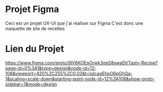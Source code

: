 # Projet Figma

Ceci est un projet UX-UI que j'ai réaliser sur Figma
C'est donc une maquette de site de recettes

# Lien du Projet

https://www.figma.com/proto/9lV6KOEpOrwk3qeS8swaDI/Tasty-Recipe?page-id=0%3A1&type=design&node-id=12-108&viewport=420%2C255%2C0.02&t=luIcagEhpO6pGhQa-1&scaling=scale-down&starting-point-node-id=12%3A108&show-proto-sidebar=1&mode=design
